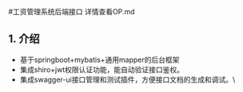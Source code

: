 #工资管理系统后端接口
    详情查看OP.md
## 1. 介绍
- 基于springboot+mybatis+通用mapper的后台框架
- 集成shiro+jwt权限认证功能，能自动验证接口鉴权。
- 集成swagger-ui接口管理和测试插件，方便接口文档的生成和调试。\
